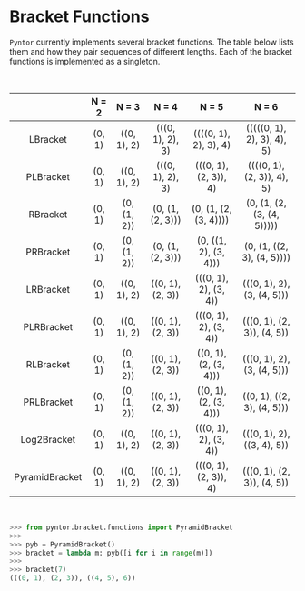 # Bracket Functions

`Pyntor` currently implements several bracket functions. The table below lists them and how they pair sequences of different lengths. Each of the bracket functions is implemented as a singleton.

<br>

|                | N = 2  | N = 3       | N = 4            | N = 5                 | N = 6 
| :------------: | :----: | :---------: | :--------------: | :-------------------: | :------------------------:  
| LBracket       | (0, 1) | ((0, 1), 2) | (((0, 1), 2), 3) | ((((0, 1), 2), 3), 4) | (((((0, 1), 2), 3), 4), 5)
| PLBracket      | (0, 1) | ((0, 1), 2) | (((0, 1), 2), 3) | (((0, 1), (2, 3)), 4) | ((((0, 1), (2, 3)), 4), 5)
| RBracket       | (0, 1) | (0, (1, 2)) | (0, (1, (2, 3))) | (0, (1, (2, (3, 4)))) | (0, (1, (2, (3, (4, 5)))))
| PRBracket      | (0, 1) | (0, (1, 2)) | (0, (1, (2, 3))) | (0, ((1, 2), (3, 4))) | (0, (1, ((2, 3), (4, 5))))
| LRBracket      | (0, 1) | ((0, 1), 2) | ((0, 1), (2, 3)) | (((0, 1), 2), (3, 4)) | (((0, 1), 2), (3, (4, 5)))
| PLRBracket     | (0, 1) | ((0, 1), 2) | ((0, 1), (2, 3)) | (((0, 1), 2), (3, 4)) | (((0, 1), (2, 3)), (4, 5))
| RLBracket      | (0, 1) | (0, (1, 2)) | ((0, 1), (2, 3)) | ((0, 1), (2, (3, 4))) | (((0, 1), 2), (3, (4, 5)))
| PRLBracket     | (0, 1) | (0, (1, 2)) | ((0, 1), (2, 3)) | ((0, 1), (2, (3, 4))) | ((0, 1), ((2, 3), (4, 5)))
| Log2Bracket    | (0, 1) | ((0, 1), 2) | ((0, 1), (2, 3)) | (((0, 1), 2), (3, 4)) | (((0, 1), 2), ((3, 4), 5))
| PyramidBracket | (0, 1) | ((0, 1), 2) | ((0, 1), (2, 3)) | (((0, 1), (2, 3)), 4) | (((0, 1), (2, 3)), (4, 5))

<br>

```py
>>> from pyntor.bracket.functions import PyramidBracket
>>> 
>>> pyb = PyramidBracket()
>>> bracket = lambda m: pyb([i for i in range(m)])
>>> 
>>> bracket(7)
(((0, 1), (2, 3)), ((4, 5), 6))
```